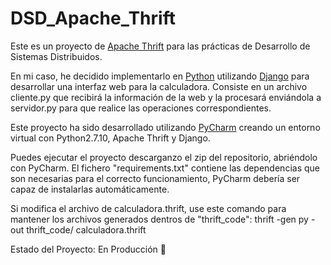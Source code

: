 # DSD_Apache_Thrift
Este es un proyecto de [Apache Thrift](https://thrift.apache.org/) para las prácticas de Desarrollo de Sistemas Distribuidos.

En mi caso, he decidido implementarlo en [Python](https://www.python.org/) utilizando [Django](https://www.djangoproject.com/) para desarrollar una interfaz web para la calculadora.
Consiste en un archivo cliente.py que recibirá la información de la web y la procesará enviándola a servidor.py para que realice las operaciones correspondientes.

Este proyecto ha sido desarrollado utilizando [PyCharm](https://www.jetbrains.com/pycharm/) creando un entorno virtual con Python2.7.10, Apache Thrift y Django.

Puedes ejecutar el proyecto descarganzo el zip del repositorio, abriéndolo con PyCharm. El fichero "requirements.txt" contiene las dependencias que son necesarias para el correcto funcionamiento, PyCharm debería ser capaz de instalarlas automáticamente.

Si modifica el archivo de calculadora.thrift, use este comando para mantener los archivos generados dentros de "thrift_code": thrift -gen py -out thrift_code/ calculadora.thrift

Estado del Proyecto: En Producción 🔧
